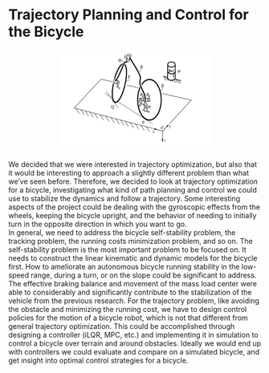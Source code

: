 # Trajectory Planning and Control for the Bicycle
<div align=center><img width="300" height="200" src="https://github.com/Re19710610/MEAM517-Final-Project/blob/bf3e4265577828b7566355c38c7811e0516f0617/IMG/Bicycle.png"/></div><br>
<div align=left>We decided that we were interested in trajectory optimization, but also that it would be interesting to approach a slightly different problem than what we’ve seen before. Therefore, we decided to look at trajectory optimization for a bicycle, investigating what kind of path planning and control we could use to stabilize the dynamics and follow a trajectory. Some interesting aspects of the project could be dealing with the gyroscopic effects from the wheels, keeping the bicycle upright, and the behavior of needing to initially turn in the opposite direction in which you want to go. <br>
    In general, we need to address the bicycle self-stability problem, the tracking problem, the running costs minimization problem, and so on. The self-stability problem is the most important problem to be focused on. It needs to construct the linear kinematic and dynamic models for the bicycle first. How to ameliorate an autonomous bicycle running stability in the low-speed range, during a turn, or on the slope could be significant to address. The effective braking balance and movement of the mass load center were able to considerably and significantly contribute to the stabilization of the vehicle from the previous research. For the trajectory problem, like avoiding the obstacle and minimizing the running cost, we have to design control policies for the motion of a bicycle robot, which is not that different from general trajectory optimization. This could be accomplished through designing a controller (iLQR, MPC, etc.) and implementing it in simulation to control a bicycle over terrain and around obstacles. Ideally we would end up with controllers we could evaluate and compare on a simulated bicycle, and get insight into optimal control strategies for a bicycle.<br>
